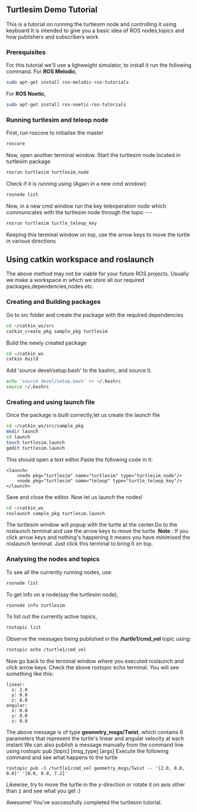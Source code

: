 ## Turtlesim Demo Tutorial
This is a tutorial on running the turtlesim node and controlling it using keyboard
It is intended to give you a basic idea of ROS nodes,topics and how publishers and subscribers work

### Prerequisites
For this tutorial we'll use a lighweight simulator, to install it run the following command.
For **ROS Melodic**,
```sh
sudo apt-get install ros-melodic-ros-tutorials
```
For **ROS Noetic**,
```sh
sudo apt-get install ros-noetic-ros-tutorials
```
### Running turtlesim and teleop node
First, run roscore to initialise the master
```sh
roscore
```
Now, open another terminal window.
Start the turtlesim node located in turtlesim package
```sh
rosrun turtlesim turtlesim_node
```
Check if it is running using (Again in a new cmd window):
```sh
rosnode list
```
Now, in a new cmd window run the key teleoperation node which communicates with the turtlesim node through the topic ---
```sh
rosrun turtlesim turtle_teleop_key
```
Keeping this terminal window on top, use the arrow keys to move the turtle in various directions

## Using catkin workspace and roslaunch
The above method may not be viable for your future ROS projects. Usually we make a workspace in which we store all our required packages,dependencies,nodes etc. 
### Creating and Building packages
Go to src folder and create the package with the required dependencies
```sh
cd ~/catkin_ws/src
catkin_create_pkg sample_pkg turtlesim
```
Build the newly created package
```sh
cd ~/catkin_ws
catkin build
```
Add 'source devel/setup.bash' to the bashrc, and source it.
```sh
echo 'source devel/setup.bash' >> ~/.bashrc
source ~/.bashrc
```
### Creating and using launch file
Once the package is built correctly,let us create the launch file
```sh
cd ~/catkin_ws/src/sample_pkg
mkdir launch
cd launch
touch turtlesim.launch
gedit turtlesim.launch
```
This should open a text editor.Paste the following code in it:
```
<launch>
	<node pkg="turtlesim" name="turtlesim" type="turtlesim_node"/>
	<node pkg="turtlesim" name="teleop" type="turtle_teleop_key"/>
</launch>
```
Save and close the editor.
Now let us launch the nodes!
```sh
cd ~/catkin_ws
roslaunch sample_pkg turtlesim.launch
```
The turtlesim window will popup with the turtle at the center.Go to the roslaunch terminal and use the arrow keys to move the turtle.
**Note** : If you click arrow keys and nothing's happening it means you have minimised the roslaunch terminal. Just click this terminal to bring it on top.
### Analysing the nodes and topics
To see all the currently running nodes, use:
```sh
rosnode list
```
To get info on a node(say the turtlesim node),
```sh
rosnode info turtlesim
```
To list out the currently active topics,
```sh
rostopic list
```
Observe the messages being published in the **/turtle1/cmd_vel** topic using:
```sh
rostopic echo /turtle1/cmd_vel
```
Now go back to the terminal window where you executed roslaunch and click arrow keys. Check the above rostopic echo terminal. You will see something like this:
```
linear: 
  x: 2.0
  y: 0.0
  z: 0.0
angular: 
  x: 0.0
  y: 0.0
  z: 0.0
```
The above message is of type **geometry_msgs/Twist**, which contains 6 parameters that represent the turtle's linear and angular velocity at each instant
We can also publish a message manually from the command line using rostopic pub [topic] [msg_type] [args]
Execute the following command and see what happens to the turtle
```
rostopic pub -1 /turtle1/cmd_vel geometry_msgs/Twist -- '[2.0, 0.0, 0.0]' '[0.0, 0.0, 7.2]'
```
Likewise, try to move the turtle in the y-direction or rotate it on axis other than z and see what you get :)

Awesome! You've successfully completed the turtlesim tutorial.